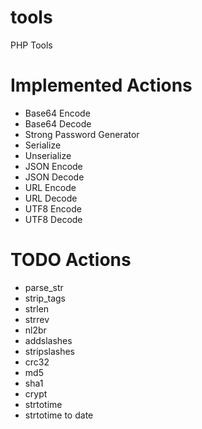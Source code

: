# tools
PHP Tools

# Implemented Actions
- Base64 Encode
- Base64 Decode
- Strong Password Generator
- Serialize
- Unserialize
- JSON Encode
- JSON Decode
- URL Encode
- URL Decode
- UTF8 Encode
- UTF8 Decode

# TODO Actions
- parse_str
- strip_tags
- strlen
- strrev
- nl2br
- addslashes
- stripslashes
- crc32
- md5
- sha1
- crypt
- strtotime
- strtotime to date 
